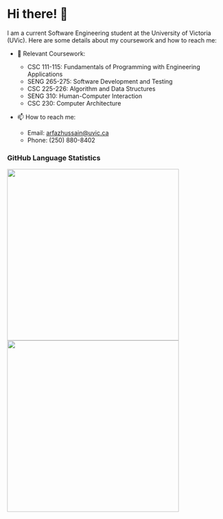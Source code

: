 # Hi there! 👋

I am a current Software Engineering student at the University of Victoria (UVic). Here are some details about my coursework and how to reach me:

- 🌱 Relevant Coursework:
  - CSC 111-115: Fundamentals of Programming with Engineering Applications
  - SENG 265-275: Software Development and Testing
  - CSC 225-226: Algorithm and Data Structures
  - SENG 310: Human-Computer Interaction
  - CSC 230: Computer Architecture

- 📫 How to reach me:
  - Email: arfazhussain@uvic.ca
  - Phone: (250) 880-8402

### GitHub Language Statistics
<img src="https://github-readme-stats.vercel.app/api/top-langs?username=zluvsand&layout=compact&theme=algolia&show_icons=true" width="400">
<img src="https://github-readme-stats.vercel.app/api?username=arfazhxss&theme=algolia&show_icons=true" width="400">

